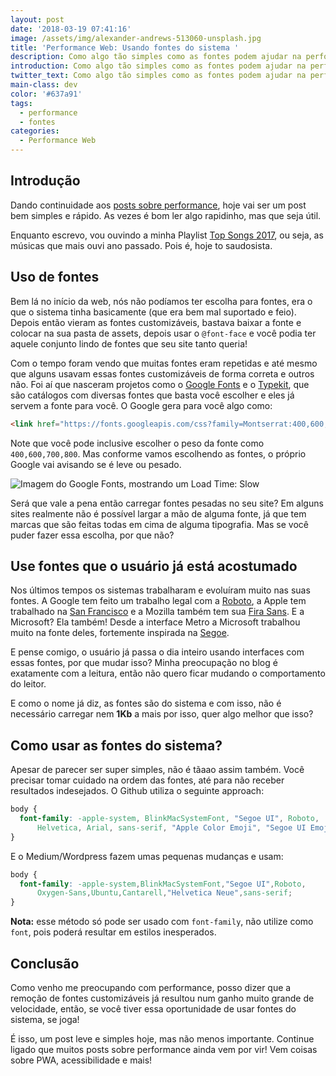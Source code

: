 ```yaml
---
layout: post
date: '2018-03-19 07:41:16'
image: /assets/img/alexander-andrews-513060-unsplash.jpg
title: 'Performance Web: Usando fontes do sistema '
description: Como algo tão simples como as fontes podem ajudar na performance do seu site.
introduction: Como algo tão simples como as fontes podem ajudar na performance do seu site.
twitter_text: Como algo tão simples como as fontes podem ajudar na performance do seu site.
main-class: dev
color: '#637a91'
tags:
  - performance
  - fontes
categories:
  - Performance Web
---
```

## Introdução

Dando continuidade aos [posts sobre performance](https://willianjusten.com.br/series/#performance-web), hoje vai ser um post bem simples e rápido. As vezes é bom ler algo rapidinho, mas que seja útil.

Enquanto escrevo, vou ouvindo a minha Playlist [Top Songs 2017](https://open.spotify.com/user/spotify/playlist/37i9dQZF1E9YL5rXG87YIz?si=WnC4pxyAQD-RFTnV-xPABA), ou seja, as músicas que mais ouvi ano passado. Pois é, hoje to saudosista.

## Uso de fontes

Bem lá no início da web, nós não podíamos ter escolha para fontes, era o que o sistema tinha basicamente (que era bem mal suportado e feio). Depois então vieram as fontes customizáveis, bastava baixar a fonte e colocar na sua pasta de assets, depois usar o `@font-face` e você podia ter aquele conjunto lindo de fontes que seu site tanto queria!

Com o tempo foram vendo que muitas fontes eram repetidas e até mesmo que alguns usavam essas fontes customizáveis de forma correta e outros não. Foi aí que nasceram projetos como o [Google Fonts](https://fonts.google.com/) e o [Typekit](https://typekit.com/), que são catálogos com diversas fontes que basta você escolher e eles já servem a fonte para você. O Google gera para você algo como:

```html
<link href="https://fonts.googleapis.com/css?family=Montserrat:400,600,700,800" rel="stylesheet">
```

Note que você pode inclusive escolher o peso da fonte como `400,600,700,800`. Mas conforme vamos escolhendo as fontes, o próprio Google vai avisando se é leve ou pesado.

![Imagem do Google Fonts, mostrando um Load Time: Slow](/assets/img/fonts.png)

Será que vale a pena então carregar fontes pesadas no seu site? Em alguns sites realmente não é possível largar a mão de alguma fonte, já que tem marcas que são feitas todas em cima de alguma tipografia. Mas se você puder fazer essa escolha, por que não?

## Use fontes que o usuário já está acostumado

Nos últimos tempos os sistemas trabalharam e evoluíram muito nas suas fontes. A Google tem feito um trabalho legal com a [Roboto](http://www.google.com/design/spec/style/typography.html), a Apple tem trabalhado na [San Francisco](https://developer.apple.com/fonts/) e a Mozilla também tem sua [Fira Sans](http://mozilla.github.io/Fira/). E a Microsoft? Ela também! Desde a interface Metro a Microsoft trabalhou muito na fonte deles, fortemente inspirada na [Segoe](https://en.wikipedia.org/wiki/Segoe).

E pense comigo, o usuário já passa o dia inteiro usando interfaces com essas fontes, por que mudar isso? Minha preocupação no blog é exatamente com a leitura, então não quero ficar mudando o comportamento do leitor. 

E como o nome já diz, as fontes são do sistema e com isso, não é necessário carregar nem **1Kb** a mais por isso, quer algo melhor que isso?

## Como usar as fontes do sistema?

Apesar de parecer ser super simples, não é tãaao assim também. Você precisar tomar cuidado na ordem das fontes, até para não receber resultados indesejados. O Github utiliza o seguinte approach:

```css
body {
  font-family: -apple-system, BlinkMacSystemFont, "Segoe UI", Roboto, 
      Helvetica, Arial, sans-serif, "Apple Color Emoji", "Segoe UI Emoji", "Segoe UI Symbol";
}
```

E o Medium/Wordpress fazem umas pequenas mudanças e usam:

```css
body {
  font-family: -apple-system,BlinkMacSystemFont,"Segoe UI",Roboto,
      Oxygen-Sans,Ubuntu,Cantarell,"Helvetica Neue",sans-serif;
}
```

**Nota:** esse método só pode ser usado com `font-family`, não utilize como `font`, pois poderá resultar em estilos inesperados.

## Conclusão

Como venho me preocupando com performance, posso dizer que a remoção de fontes customizáveis já resultou num ganho muito grande de velocidade, então, se você tiver essa oportunidade de usar fontes do sistema, se joga!

É isso, um post leve e simples hoje, mas não menos importante. Continue ligado que muitos posts sobre performance ainda vem por vir! Vem coisas sobre PWA, acessibilidade e mais!

